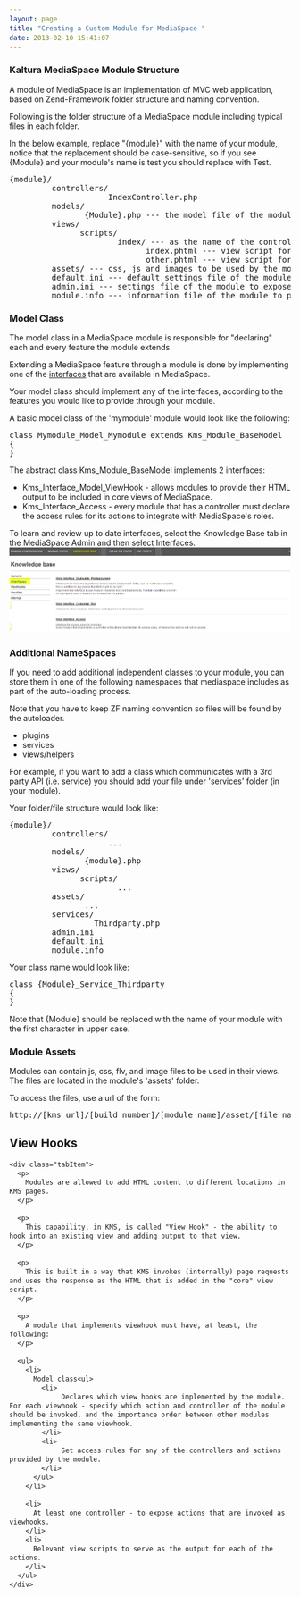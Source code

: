 ```yaml
---
layout: page
title: "Creating a Custom Module for MediaSpace "
date: 2013-02-10 15:41:07
---
```


<div class="tabItem">
  <h3>
    Kaltura MediaSpace Module Structure
  </h3>
  
  <p>
    A module of MediaSpace is an implementation of MVC web application, based on Zend-Framework folder structure and naming convention.
  </p>
  
  <p>
    Following is the folder structure of a MediaSpace module including typical files in each folder.
  </p>
  
  <p>
    In the below example, replace "{module}" with the name of your module, notice that the replacement should be case-sensitive, so if you see {Module} and your module's name is test you should replace with Test.
  </p>
  
  <pre class="brush: java;fontsize: 100; first-line: 1; ">{module}/
         controllers/
                     IndexController.php
         models/
                {Module}.php --- the model file of the module, without it the module will not be functional at all
         views/
               scripts/
                       index/ --- as the name of the controller we defined
                             index.phtml --- view script for indexAction within IndexController
                             other.phtml --- view script for otherAction within IndexController
         assets/ --- css, js and images to be used by the module.
         default.ini --- default settings file of the module.
         admin.ini --- settings file of the module to expose configuration options in configuration management UI
         module.info --- information file of the module to present data in configuration management UI </pre>
</div>

<div class="tabItem">
  <h3>
    Model Class
  </h3>
  
  <p>
    The model class in a MediaSpace module is responsible for "declaring" each and every feature the module extends.
  </p>
  
  <p>
    Extending a MediaSpace feature through a module is done by implementing one of the <a href="http://debbie.mediaspace.kaltura.com/kb/tab/interfaces">interfaces</a> that are available in MediaSpace.
  </p>
  
  <p>
    Your model class should implement any of the interfaces, according to the features you would like to provide through your module.
  </p>
  
  <p>
    A basic model class of the 'mymodule' module would look like the following:
  </p>
  
  <pre>class Mymodule_Model_Mymodule extends Kms_Module_BaseModel
{
}</pre>
  
  <p>
    The abstract class Kms_Module_BaseModel implements 2 interfaces:
  </p>
  
  <ul>
    <li>
      Kms_Interface_Model_ViewHook - allows modules to provide their HTML output to be included in core views of MediaSpace.
    </li>
    <li>
      Kms_Interface_Access - every module that has a controller must declare the access rules for its actions to integrate with MediaSpace's roles.
    </li>
  </ul>
</div>

<div class="tabItem">
  <div class="tabItem">
    To learn and review up to date interfaces, select the Knowledge Base tab in the MediaSpace Admin and then select Interfaces.<img src="../../assets/986.img">
  </div>
  
  <h3>
    Additional NameSpaces
  </h3>
  
  <p>
    If you need to add additional independent classes to your module, you can store them in one of the following namespaces that mediaspace includes as part of the auto-loading process.
  </p>
  
  <p>
    Note that you have to keep ZF naming convention so files will be found by the autoloader.
  </p>
  
  <ul>
    <li>
      plugins
    </li>
    <li>
      services
    </li>
    <li>
      views/helpers
    </li>
  </ul>
  
  <p>
    For example, if you want to add a class which communicates with a 3rd party API (i.e. service) you should add your file under 'services' folder (in your module).
  </p>
  
  <p>
    Your folder/file structure would look like:
  </p>
  
  <pre>{module}/
         controllers/
                     ...
         models/
                {module}.php
         views/
               scripts/
                       ...
         assets/
                ...                       
         services/
                  Thirdparty.php
         admin.ini
         default.ini
         module.info</pre>
  
  <p>
    Your class name would look like:
  </p>
  
  <pre>class {Module}_Service_Thirdparty
{
}</pre>
  
  <p>
    Note that {Module} should be replaced with the name of your module with the first character in upper case.
  </p>
</div>

<div class="tabItem">
  <h3>
    Module Assets
  </h3>
  
  <p>
    Modules can contain js, css, flv, and image files to be used in their views. The files are located in the module's 'assets' folder.
  </p>
  
  <p>
    To access the files, use a url of the form:
  </p>
  
  <pre>http://[kms url]/[build number]/[module name]/asset/[file name]</pre>
  
  <div>
    <h2>
      View Hooks
    </h2>
    
    <div class="tabItem">
      <p>
        Modules are allowed to add HTML content to different locations in KMS pages.
      </p>
      
      <p>
        This capability, in KMS, is called "View Hook" - the ability to hook into an existing view and adding output to that view.
      </p>
      
      <p>
        This is built in a way that KMS invokes (internally) page requests and uses the response as the HTML that is added in the "core" view script.
      </p>
      
      <p>
        A module that implements viewhook must have, at least, the following:
      </p>
      
      <ul>
        <li>
          Model class<ul>
            <li>
                 Declares which view hooks are implemented by the module. For each viewhook - specify which action and controller of the module should be invoked, and the importance order between other modules implementing the same viewhook.
            </li>
            <li>
                 Set access rules for any of the controllers and actions provided by the module.
            </li>
          </ul>
        </li>
        
        <li>
          At least one controller - to expose actions that are invoked as viewhooks.
        </li>
        <li>
          Relevant view scripts to serve as the output for each of the actions.
        </li>
      </ul>
    </div>
  </div>
</div>